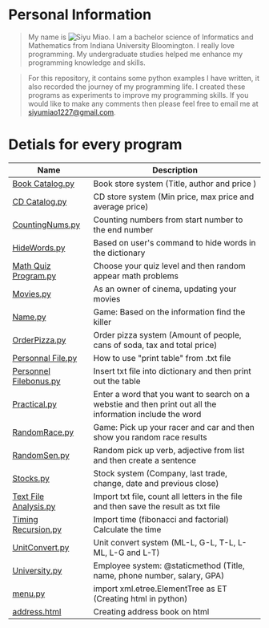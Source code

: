 # Personal Information
>My name is ![Siyu Miao](https://www.linkedin.com/in/siyumiao93/). I am a bachelor science of Informatics and Mathematics from Indiana University Bloomington. I really love programming. My undergraduate studies helped me enhance my programming knowledge and skills. 

>For this repository, it contains some python examples I have written, it also recorded the journey of my programming life. I created these programs as experiments to improve my programming skills. If you would like to make any comments then please feel free to email me at siyumiao1227@gmail.com.

# Detials for every program
| Name | Description |
|------|-------------|
|[Book Catalog.py](https://github.com/SiyuMiao/Python/blob/master/Book%20Catalog.py)|Book store system (Title, author and price )|
|[CD Catalog.py](https://github.com/SiyuMiao/Python/blob/master/CD%20Catalog.py)|CD store system (Min price, max price and average price)|
|[CountingNums.py](https://github.com/SiyuMiao/Python/blob/master/CountingNums.py)|Counting numbers from start number to the end number |
|[HideWords.py](https://github.com/SiyuMiao/Python/blob/master/HideWords.py)|Based on user's command to hide words in the dictionary|
|[Math Quiz Program.py](https://github.com/SiyuMiao/Python/blob/master/Math%20Quiz%20Program.py)|Choose your quiz level and then random appear math problems|
|[Movies.py](https://github.com/SiyuMiao/Python/blob/master/Movies.py)|As an owner of cinema, updating your movies|
|[Name.py](https://github.com/SiyuMiao/Python/blob/master/Name.py)|Game: Based on the information find the killer|
|[OrderPizza.py](https://github.com/SiyuMiao/Python/blob/master/OrderPizza.py)|Order pizza system (Amount of people, cans of soda, tax and total price)|
|[Personnal File.py](https://github.com/SiyuMiao/Python/blob/master/Personnel%20File.py)|How to use "print table" from .txt file|
|[Personnel Filebonus.py](https://github.com/SiyuMiao/Python/blob/master/Personnel%20Filebonus.py)|Insert txt file into dictionary and then print out the table|
|[Practical.py](https://github.com/SiyuMiao/Python/blob/master/Practical.py)|Enter a word that you want to search on a webstie and then print out all the information include the word|
|[RandomRace.py](https://github.com/SiyuMiao/Python/blob/master/RandomRace.py)|Game: Pick up your racer and car and then show you random race results|
|[RandomSen.py](https://github.com/SiyuMiao/Python/blob/master/RandomSen.py)|Random pick up verb, adjective from list and then create a sentence|
|[Stocks.py](https://github.com/SiyuMiao/Python/blob/master/Stocks.py)|Stock system (Company, last trade, change, date and previous close)|
|[Text File Analysis.py](https://github.com/SiyuMiao/Python/blob/master/Text%20File%20Analysis.py)|Import txt file, count all letters in the file and then save the result as txt file|
|[Timing Recursion.py](https://github.com/SiyuMiao/Python/blob/master/Timing%20Recursion.py)|Import time (fibonacci and factorial) Calculate the time|
|[UnitConvert.py](https://github.com/SiyuMiao/Python/blob/master/UnitConvert.py)|Unit convert system (ML-L, G-L, T-L, L-ML, L-G and L-T)|
|[University.py](https://github.com/SiyuMiao/Python/blob/master/University.py)|Employee system: @staticmethod (Title, name, phone number, salary, GPA)|
|[menu.py](https://github.com/SiyuMiao/Python/blob/master/menu.py)|import xml.etree.ElementTree as ET (Creating html in python)|
|[address.html](https://github.com/SiyuMiao/Python/blob/master/address.html)|Creating address book on html|
